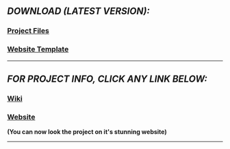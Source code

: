 ## _DOWNLOAD (LATEST VERSION):_
### <a href="https://github.com/HypertextAssassin0273/ModernSnakesAndLadders-PF_Project/archive/v1.0.zip">Project Files</a>
### <a href="https://github.com/HypertextAssassin0273/ModernSnakesAndLadders-PF_Project/archive/web2.2.zip">Website Template</a>

---
## _FOR PROJECT INFO, CLICK ANY LINK BELOW:_
### <a href="https://github.com/HypertextAssassin0273/ModernSnakesAndLadders-PF_Project/wiki">Wiki</a>
### <a href="https://hypertextassassin0273.github.io/ModernSnakesAndLadders-PF_Project/">Website</a>
**(You can now look the project on it's stunning website)**

---
